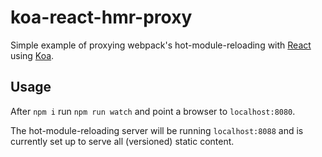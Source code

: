 # koa-react-hmr-proxy

Simple example of proxying webpack's hot-module-reloading with
[React](https://reactjs.org/) using [Koa](https://koajs.com/).

## Usage

After `npm i` run `npm run watch` and point a browser to `localhost:8080`.

The hot-module-reloading server will be running `localhost:8088` and is
currently set up to serve all (versioned) static content.

